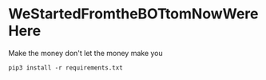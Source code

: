 # WeStartedFromtheBOTtomNowWereHere
Make the money don't let the money make you

```
pip3 install -r requirements.txt
```
